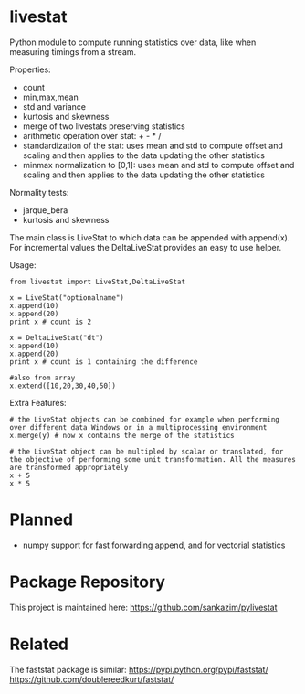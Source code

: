 
livestat
========

Python module to compute running statistics over data, like when measuring timings from a stream.

Properties:
- count
- min,max,mean
- std and variance
- kurtosis and skewness 
- merge of two livestats preserving statistics
- arithmetic operation over stat: + - * /
- standardization of the stat: uses mean and std to compute offset and scaling and then applies to the data updating the other statistics
- minmax normalization to [0,1]: uses mean and std to compute offset and scaling and then applies to the data updating the other statistics

Normality tests:
- jarque_bera
- kurtosis and skewness 

The main class is LiveStat to which data can be appended with append(x). For incremental values the DeltaLiveStat provides an easy to use helper.

Usage:

	from livestat import LiveStat,DeltaLiveStat

	x = LiveStat("optionalname")
	x.append(10)
	x.append(20)
	print x # count is 2

	x = DeltaLiveStat("dt")
	x.append(10)
	x.append(20)
	print x # count is 1 containing the difference

	#also from array
	x.extend([10,20,30,40,50])

Extra Features: 
	
	# the LiveStat objects can be combined for example when performing over different data Windows or in a multiprocessing environment
	x.merge(y) # now x contains the merge of the statistics

	# the LiveStat object can be multipled by scalar or translated, for the objective of performing some unit transformation. All the measures are transformed appropriately
	x + 5
	x * 5

Planned
=======

- numpy support for fast forwarding append, and for vectorial statistics

Package Repository
==================
This project is maintained here: https://github.com/sankazim/pylivestat


Related
===========
The faststat package is similar:
	https://pypi.python.org/pypi/faststat/
	https://github.com/doublereedkurt/faststat/


